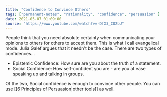 ```yaml
---
title: "Confidence to Convince Others"
tags: ["permanent-notes", "rationality", "confidence", "persuasion" ]
date: 2021-05-07 01:09:00
source: "https://www.youtube.com/watch?v=-DfX3_CO2bU"
---
```


People think that you need absolute certainty when communicating your opinions to others for others to accept them. This is what I call evangelical mode. Julia Galef argues that it needn't be the case. There are two types of confidences...

- Epistemic Confidence: How sure are you about the truth of a statement.
- Social Confidence: How self-confident you are - are you at ease speaking up and talking in groups.

Of the two, Social confidence is enough to convince other people. You can use [[6 Principles of Persuasion|other tools]] as well.


